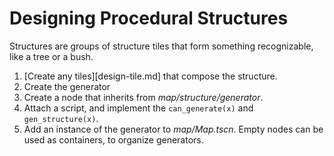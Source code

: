 # Designing Procedural Structures

Structures are groups of structure tiles that form something recognizable, like a tree or a bush.

1. [Create any tiles][design-tile.md] that compose the structure.
2. Create the generator
  1. Create a node that inherits from *map/structure/generator*.
  2. Attach a script, and implement the `can_generate(x)` and `gen_structure(x)`.
3. Add an instance of the generator to *map/Map.tscn*. Empty nodes can be used as containers, to organize generators.
